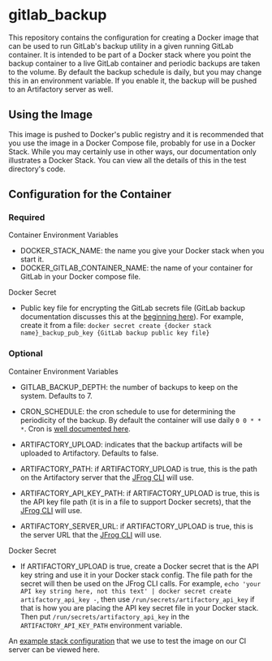 # gitlab_backup

This repository contains the configuration for creating a Docker image that can
be used to run GitLab's backup utility in a given running GitLab container. It
is intended to be part of a Docker stack where you point the backup container to
a live GitLab container and periodic backups are taken to the volume. By default
the backup schedule is daily, but you may change this in an environment variable.
If you enable it, the backup will be pushed to an Artifactory server as well.

## Using the Image

This image is pushed to Docker's public registry and it is recommended that you
use the image in a Docker Compose file, probably for use in a Docker Stack. While
you may certainly use in other ways, our documentation only illustrates a Docker
Stack.  You can view all the details of this in the test directory's code.

## Configuration for the Container

### Required

Container Environment Variables

* DOCKER_STACK_NAME: the name you give your Docker stack when you start it.
* DOCKER_GITLAB_CONTAINER_NAME: the name of your container for GitLab in your
  Docker compose file.

Docker Secret

* Public key file for encrypting the GitLab secrets file (GitLab backup documentation discusses this at the [beginning here](https://docs.gitlab.com/omnibus/settings/backups.html#separate-configuration-backups-from-application-data)). For example, create it from a file:  `docker secret create {docker stack name}_backup_pub_key {GitLab backup public key file}`

### Optional

Container Environment Variables

* GITLAB_BACKUP_DEPTH: the number of backups to keep on the system. Defaults to 7.
* CRON_SCHEDULE: the cron schedule to use for determining the periodicity of
  the backup.  By default the container will use daily `0 0 * * *`. Cron is
  [well documented here](https://en.wikipedia.org/wiki/Cron#Overview).

* ARTIFACTORY_UPLOAD: indicates that the backup artifacts will be
  uploaded to Artifactory. Defaults to false.
* ARTIFACTORY_PATH: if ARTIFACTORY_UPLOAD is true, this is the path on the Artifactory server that the [JFrog CLI](https://www.jfrog.com/getcli/) will use.
* ARTIFACTORY_API_KEY_PATH: if ARTIFACTORY_UPLOAD is true, this is the API key file path (it is in a file to support Docker secrets), that the [JFrog CLI](https://www.jfrog.com/getcli/) will use.
* ARTIFACTORY_SERVER_URL: if ARTIFACTORY_UPLOAD is true, this is the server URL that the [JFrog CLI](https://www.jfrog.com/getcli/) will use.

Docker Secret

* If ARTIFACTORY_UPLOAD is true, create a Docker secret that is the API key string and use it in your Docker stack config. The file path for the secret will then be used on the JFrog CLI calls. For example,  `echo 'your API key string here, not this text' | docker secret create artifactory_api_key -`, then use `/run/secrets/artifactory_api_key` if that is how you are placing the API key secret file in your Docker stack. Then put `/run/secrets/artifactory_api_key` in the `ARTIFACTORY_API_KEY_PATH` environment variable.

An [example stack configuration](https://github.com/flacito/gitlab_backup/tree/master/test)
that we use to test the image on our CI server can be viewed here.
